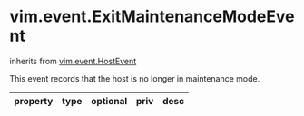 vim.event.ExitMaintenanceModeEvent
==================================
inherits from [vim.event.HostEvent](docs/vim.event.HostEvent.md)


This event records that the host is no longer in   maintenance mode.

| property | type | optional | priv | desc |
|:---------|:-----|:---------|:-----|:-----|


